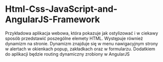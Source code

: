 # Html-Css-JavaScript-and-AngularJS-Framework

Przykładowa aplikacja webowa, która pokazuje jak ostylizować i w ciekawy sposób przedstawić poszególne elemety HTML.
Występuje również dynamizm na stronie. Dynamizm znajduje się w menu nawigacyjnym strony w alertach w okienkach popup, zakładkach oraz w formularzu.
Dodatkiem do aplikacji będzie routing dynamiczny zrobiony w AngularJS
